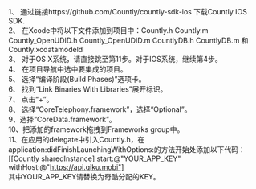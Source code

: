 1、	通过链接https://github.com/Countly/countly-sdk-ios 下载Countly IOS SDK.  
2、	在Xcode中将以下文件添加到项目中：Countly.h Countly.m Countly_OpenUDID.h Countly_OpenUDID.m CountlyDB.h CountlyDB.m 和 Countly.xcdatamodeld  
3、	对于OS X系统，请直接跳至第11步。对于IOS系统，继续第4步。  
4、	在项目导航中选中要集成的项目。  
5、	选择“编译阶段(Build Phases)”选项卡。  
6、	找到“Link Binaries With Libraries”展开标识。  
7、	点击“+”。  
8、	选择“CoreTelephony.framework”，选择“Optional”。  
9、选择“CoreData.framework”。  
10、把添加的framework拖拽到Frameworks group中。  
11、在应用的delegate中引入Countly.h，在application:didFinishLaunchingWithOptions:的方法开始处添加以下代码：  
[[Countly sharedInstance] start:@"YOUR_APP_KEY" withHost:@"https://api.qiku.mobi"]  
其中YOUR_APP_KEY请替换为奇酷分配的KEY。
